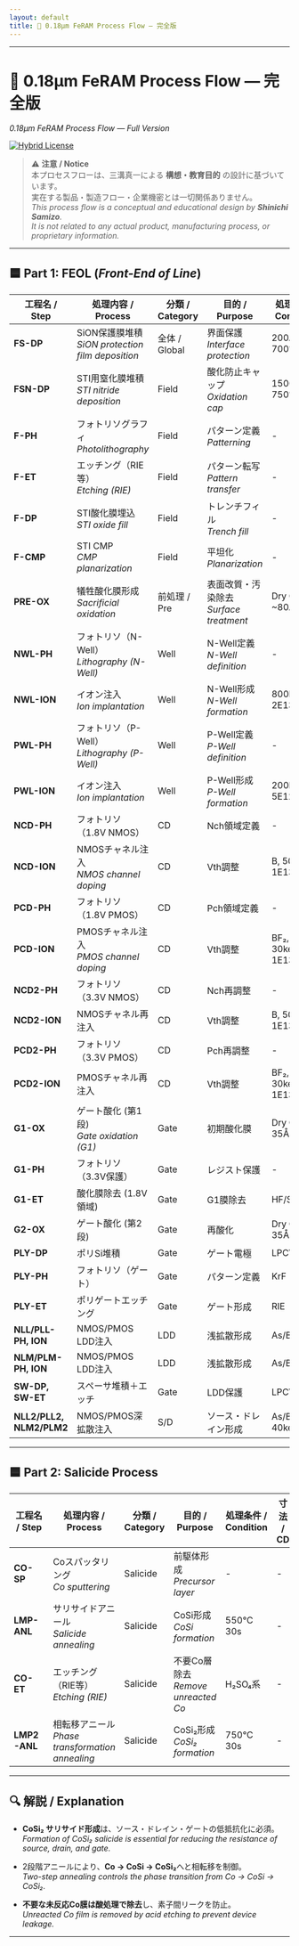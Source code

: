 ```yaml
---
layout: default
title: 📘 0.18µm FeRAM Process Flow — 完全版 
---
```


---

# 📘 0.18µm FeRAM Process Flow — 完全版 
*0.18µm FeRAM Process Flow — Full Version*

[![Hybrid License](https://img.shields.io/badge/license-Hybrid-blueviolet)](https://samizo-aitl.github.io/Edusemi-v4x/#-ライセンス--license)

> ⚠️ **注意 / Notice**  
> 本プロセスフローは、三溝真一による **構想・教育目的** の設計に基づいています。  
> 実在する製品・製造フロー・企業機密とは一切関係ありません。  
> *This process flow is a conceptual and educational design by **Shinichi Samizo**.  
> It is not related to any actual product, manufacturing process, or proprietary information.*

---

## 🟦 Part 1: FEOL (*Front-End of Line*)  

| 工程名 / Step | 処理内容 / Process | 分類 / Category | 目的 / Purpose | 処理条件 / Condition | 寸法 / CD | 膜厚 / Thickness | Mask |
|---------------|--------------------|-----------------|----------------|----------------------|-----------|------------------|------|
| **FS-DP** | SiON保護膜堆積<br>*SiON protection film deposition* | 全体 / Global | 界面保護<br>*Interface protection* | 200Å @ 700℃ | - | - | - |
| **FSN-DP** | STI用窒化膜堆積<br>*STI nitride deposition* | Field | 酸化防止キャップ<br>*Oxidation cap* | 1500Å @ 750℃ | - | - | - |
| **F-PH** | フォトリソグラフィ<br>*Photolithography* | Field | パターン定義<br>*Patterning* | - | 0.28µm | - | F |
| **F-ET** | エッチング（RIE等）<br>*Etching (RIE)* | Field | パターン転写<br>*Pattern transfer* | - | 0.28µm | - | - |
| **F-DP** | STI酸化膜埋込<br>*STI oxide fill* | Field | トレンチフィル<br>*Trench fill* | - | - | 4000Å | - |
| **F-CMP** | STI CMP<br>*CMP planarization* | Field | 平坦化<br>*Planarization* | - | - | - | - |
| **PRE-OX** | 犠牲酸化膜形成<br>*Sacrificial oxidation* | 前処理 / Pre | 表面改質・汚染除去<br>*Surface treatment* | Dry OX ~80Å | - | 80Å | - |
| **NWL-PH** | フォトリソ（N-Well）<br>*Lithography (N-Well)* | Well | N-Well定義<br>*N-Well definition* | - | - | - | NWL |
| **NWL-ION** | イオン注入<br>*Ion implantation* | Well | N-Well形成<br>*N-Well formation* | 800keV, 2E13 | - | - | - |
| **PWL-PH** | フォトリソ（P-Well）<br>*Lithography (P-Well)* | Well | P-Well定義<br>*P-Well definition* | - | - | - | PWL |
| **PWL-ION** | イオン注入<br>*Ion implantation* | Well | P-Well形成<br>*P-Well formation* | 200keV, 5E12 | - | - | - |
| **NCD-PH** | フォトリソ（1.8V NMOS） | CD | Nch領域定義 | - | 1.8V | - | NCD |
| **NCD-ION** | NMOSチャネル注入<br>*NMOS channel doping* | CD | Vth調整 | B, 50keV, 1E13 | 1.8V | - | - |
| **PCD-PH** | フォトリソ（1.8V PMOS） | CD | Pch領域定義 | - | 1.8V | - | PCD |
| **PCD-ION** | PMOSチャネル注入<br>*PMOS channel doping* | CD | Vth調整 | BF₂, 30keV, 1E13 | 1.8V | - | - |
| **NCD2-PH** | フォトリソ（3.3V NMOS） | CD | Nch再調整 | - | 3.3V | - | NCD2 |
| **NCD2-ION** | NMOSチャネル再注入 | CD | Vth調整 | B, 50keV, 1E13 | 3.3V | - | - |
| **PCD2-PH** | フォトリソ（3.3V PMOS） | CD | Pch再調整 | - | 3.3V | - | PCD2 |
| **PCD2-ION** | PMOSチャネル再注入 | CD | Vth調整 | BF₂, 30keV, 1E13 | 3.3V | - | - |
| **G1-OX** | ゲート酸化 (第1段)<br>*Gate oxidation (G1)* | Gate | 初期酸化膜 | Dry OX 35Å | 全MOS | 35Å | - |
| **G1-PH** | フォトリソ（3.3V保護） | Gate | レジスト保護 | - | 3.3V | - | G1 |
| **G1-ET** | 酸化膜除去 (1.8V領域) | Gate | G1膜除去 | HF/SPM | 1.8V | 0Å | - |
| **G2-OX** | ゲート酸化 (第2段) | Gate | 再酸化 | Dry OX 35Å | 1.8V | 35Å | - |
| **PLY-DP** | ポリSi堆積 | Gate | ゲート電極 | LPCVD | - | 1500Å | - |
| **PLY-PH** | フォトリソ（ゲート） | Gate | パターン定義 | KrF | 0.18µm | - | PLY |
| **PLY-ET** | ポリゲートエッチング | Gate | ゲート形成 | RIE | 0.18µm | - | - |
| **NLL/PLL-PH, ION** | NMOS/PMOS LDD注入 | LDD | 浅拡散形成 | As/BF₂ | 1.8V | - | - |
| **NLM/PLM-PH, ION** | NMOS/PMOS LDD注入 | LDD | 浅拡散形成 | As/BF₂ | 3.3V | - | - |
| **SW-DP, SW-ET** | スペーサ堆積＋エッチ | Gate | LDD保護 | LPCVD+RIE | - | 800Å | - |
| **NLL2/PLL2, NLM2/PLM2** | NMOS/PMOS深拡散注入 | S/D | ソース・ドレイン形成 | As/BF₂, 40keV | 1.8V/3.3V | - | - |

---

## 🟦 Part 2: Salicide Process  

| 工程名 / Step | 処理内容 / Process | 分類 / Category | 目的 / Purpose | 処理条件 / Condition | 寸法 / CD | 膜厚 / Thickness | Mask |
|---------------|--------------------|-----------------|----------------|----------------------|-----------|------------------|------|
| **CO-SP** | Coスパッタリング<br>*Co sputtering* | Salicide | 前駆体形成<br>*Precursor layer* | - | - | 300Å | - |
| **LMP-ANL** | サリサイドアニール<br>*Salicide annealing* | Salicide | CoSi形成<br>*CoSi formation* | 550℃ 30s | - | - | - |
| **CO-ET** | エッチング（RIE等）<br>*Etching (RIE)* | Salicide | 不要Co層除去<br>*Remove unreacted Co* | H₂SO₄系 | - | - | - |
| **LMP2-ANL** | 相転移アニール<br>*Phase transformation annealing* | Salicide | CoSi₂形成<br>*CoSi₂ formation* | 750℃ 30s | - | - | - |

---

## 🔍 解説 / Explanation  

- **CoSi₂ サリサイド形成**は、ソース・ドレイン・ゲートの低抵抗化に必須。  
  *Formation of CoSi₂ salicide is essential for reducing the resistance of source, drain, and gate.*  

- 2段階アニールにより、**Co → CoSi → CoSi₂**へと相転移を制御。  
  *Two-step annealing controls the phase transition from Co → CoSi → CoSi₂.*  

- **不要な未反応Co膜は酸処理で除去**し、素子間リークを防止。  
  *Unreacted Co film is removed by acid etching to prevent device leakage.*  

---

